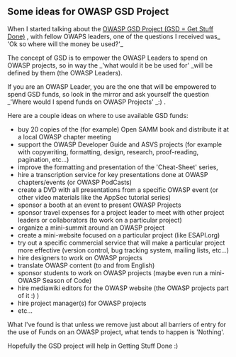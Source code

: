 ##  Some ideas for OWASP GSD Project 

When I started talking about the [OWASP GSD Project (GSD = Get Stuff Done)](http://diniscruz.blogspot.co.uk/2012/05/owasp-gsd-project-gsd-get-stuff-done.html) , with fellow OWAPS leaders, one of the questions I received was_ 'Ok so where will the money be used?'_  

The concept of GSD is to empower the OWASP Leaders to spend on OWASP projects, so in way the _'what would it be be used for' _will be defined by them (the OWASP Leaders).

If you are an OWASP Leader, you are the one that will be empowered to spend GSD funds, so look in the mirror and ask yourself the question _'Where would I spend funds on OWASP Projects' _:) .

  
Here are a couple ideas on where to use available GSD funds:

  * buy 20 copies of the (for example) Open SAMM book and distribute it at a local OWASP chapter meeting
  * support the OWASP Developer Guide and ASVS projects (for example with copywriting, formatting, design, research, proof-reading, pagination, etc...)
  * improve the formatting and presentation of the 'Cheat-Sheet' series,
  * hire a transcription service for key presentations done at OWASP chapters/events (or OWASP PodCasts)
  * create a DVD with all presentations from a specific OWASP event (or other video materials like the AppSec tutorial series)
  * sponsor a booth at an event to present OWASP Projects
  * sponsor travel expenses for a project leader to meet with other project leaders or collaborators (to work on a particular project)
  * organize a mini-summit around an OWASP project
  * create a mini-website focused on a particular project (like ESAPI.org) 
  * try out a specific commercial service that will make a particular project more effective (version control, bug tracking system, mailing lists, etc...)
  * hire designers to work on OWASP projects
  * translate OWASP content (to and from English)
  * sponsor students to work on OWASP projects (maybe even run a mini-OWASP Season of Code)
  * hire mediawiki editors for the OWASP website (the OWASP projects part of it :)  )
  * hire project manager(s) for OWASP projects
  * etc...

What I've found is that unless we remove just about all barriers of entry for the use of Funds on an OWASP project, what tends to happen is 'Nothing'.

Hopefully the GSD project will help in Getting Stuff Done :)

  

